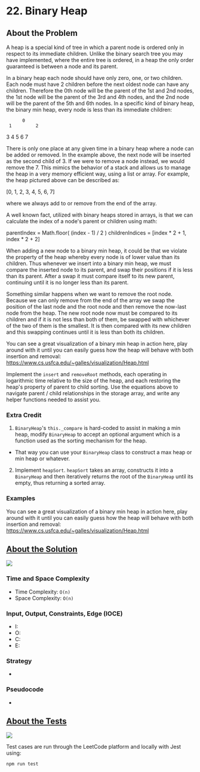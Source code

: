 # 22. Binary Heap

## About the Problem
A heap is a special kind of tree in which a parent node is ordered only in respect to its immediate children. Unlike the binary search tree you may have implemented, where the entire tree is ordered, in a heap the only order guaranteed is between a node and its parent.

In a binary heap each node should have only zero, one, or two children. Each node must have 2 children before the next oldest node can have any children. Therefore the 0th node will be the parent of the 1st and 2nd nodes, the 1st node will be the parent of the 3rd and 4th nodes, and the 2nd node will be the parent of the 5th and 6th nodes. In a specific kind of binary heap, the binary min heap, every node is less than its immediate children:

          0
     1         2
   3   4     5   6
  7

There is only one place at any given time in a binary heap where a node can be added or removed. In the example above, the next node will be inserted as the second child of 3. If we were to remove a node instead, we would remove the 7. This mimics the behavior of a stack and allows us to manage the heap in a very memory efficient way, using a list or array. For example, the heap pictured above can be described as:

[0, 1, 2, 3, 4, 5, 6, 7]

where we always add to or remove from the end of the array.

A well known fact, utilized with binary heaps stored in arrays, is that we can calculate the index of a node's parent or children using math:

parentIndex = Math.floor( (index - 1) / 2 )
childrenIndices = [index * 2 + 1, index * 2 + 2]

When adding a new node to a binary min heap, it could be that we violate the property of the heap whereby every node is of lower value than its children. Thus whenever we insert into a binary min heap, we must compare the inserted node to its parent, and swap their positions if it is less than its parent. After a swap it must compare itself to its new parent, continuing until it is no longer less than its parent.

Something similar happens when we want to remove the root node. Because we can only remove from the end of the array we swap the position of the last node and the root node and then remove the now-last node from the heap. The new root node now must be compared to its children and if it is not less than both of them, be swapped with whichever of the two of them is the smallest. It is then compared with its new children and this swapping continues until it is less than both its children.

You can see a great visualization of a binary min heap in action here, play around with it until you can easily guess how the heap will behave with both insertion and removal: https://www.cs.usfca.edu/~galles/visualization/Heap.html


Implement the `insert` and `removeRoot` methods, each operating in logarithmic time relative to the size of the heap, and each restoring the heap's property of parent to child sorting. Use the equations above to navigate parent / child relationships in the storage array, and write any helper functions needed to assist you.

### Extra Credit
1. `BinaryHeap`'s `this._compare` is hard-coded to assist in making a min heap, modify `BinaryHeap` to accept an optional argument which is a function used as the sorting mechanism for the heap.
  - That way you can use your `BinaryHeap` class to construct a max heap or min heap or whatever.

2. Implement `heapSort`. `heapSort` takes an array, constructs it into a `BinaryHeap` and then iteratively returns the root of the `BinaryHeap` until its empty, thus returning a sorted array.

### Examples

You can see a great visualization of a binary min heap in action here, play around with it until you can easily guess how the heap will behave with both insertion and removal: https://www.cs.usfca.edu/~galles/visualization/Heap.html

## <a href='./binaryHeap.js'>About the Solution</a>

<img src='https://img.shields.io/badge/JavaScript-F7DF1E.svg?style=for-the-badge&logo=JavaScript&logoColor=black' />

<!-- Add Time and Space Complexity -->
### Time and Space Complexity
  - Time Complexity: `O(n)`
  - Space Complexity: `O(n)`

<!-- Planning -->
### Input, Output, Constraints, Edge (IOCE)

  - I:
  - O:
  - C:
  - E:

### Strategy
-

### Pseudocode
-

## <a href='./binaryHeap.test.js'>About the Tests</a>

<img src='https://img.shields.io/badge/Jest-C21325.svg?style=for-the-badge&logo=Jest&logoColor=white' />

Test cases are run through the LeetCode platform and locally with Jest using:
```
npm run test
```